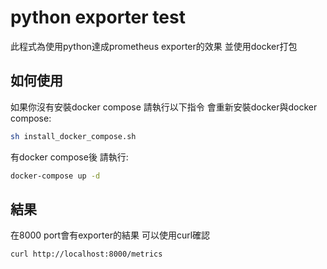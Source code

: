 # python exporter test

此程式為使用python達成prometheus exporter的效果 並使用docker打包

## 如何使用

如果你沒有安裝docker compose 請執行以下指令 會重新安裝docker與docker compose: 

```bash
sh install_docker_compose.sh
```

有docker compose後 請執行:  
```bash
docker-compose up -d
```


## 結果
在8000 port會有exporter的結果 可以使用curl確認


```
curl http://localhost:8000/metrics
```

